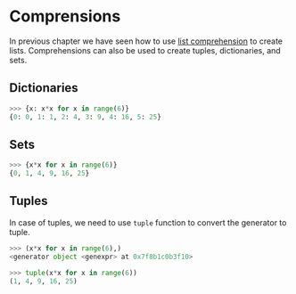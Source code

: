 # Comprensions

In previous chapter we have seen how to use [list comprehension](../loops/comprehensions.md) to create lists.
Comprehensions can also be used to create tuples, dictionaries, and sets.


## Dictionaries

```python
>>> {x: x*x for x in range(6)}
{0: 0, 1: 1, 2: 4, 3: 9, 4: 16, 5: 25}
```

## Sets

```python
>>> {x*x for x in range(6)}
{0, 1, 4, 9, 16, 25}
```

## Tuples

In case of tuples, we need to use `tuple` function to convert the generator to tuple.

```python
>>> (x*x for x in range(6),)
<generator object <genexpr> at 0x7f8b1c0b3f10>

>>> tuple(x*x for x in range(6))
(1, 4, 9, 16, 25)
```
